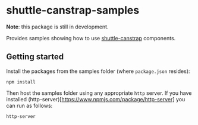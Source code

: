 # shuttle-canstrap-samples

**Note**: this package is still in development.

Provides samples showing how to use [shuttle-canstrap](https://www.npmjs.com/package/shuttle-canstrap) components.

## Getting started

Install the packages from the samples folder (where `package.json` resides):

```
npm install
```

Then host the samples folder using any appropriate `http` server.  If you have installed (http-server)[https://www.npmjs.com/package/http-server] you can run as follows:

```
http-server
```